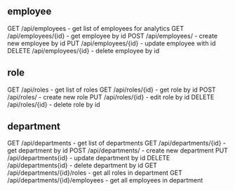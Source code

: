 employee
----------
GET     /api/employees           - get list of employees for analytics
GET     /api/employees/{id}      - get employee by id
POST    /api/employees/          - create new employee by id
PUT     /api/employees/{id}      - update employee with id
DELETE  /api/employees/{id}      - delete employee by id

role
----------
GET     /api/roles       - get list of roles
GET     /api/roles/{id}  - get role by id
POST    /api/roles/  - create new role
PUT     /api/roles/{id}  - edit role by id
DELETE  /api/roles/{id}  - delete role by id

department
----------
GET     /api/departments                 - get list of departments
GET     /api/departments/{id}            - get department by id
POST    /api/departments/                - create new department
PUT     /api/departments{id}             - update department by id
DELETE  /api/departments{id}             - delete department by id
GET     /api/departments/{id}/roles       - get all roles in department
GET     /api/departments/{id}/employees   - get  all employees in department
